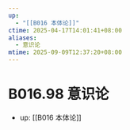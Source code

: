 ```yaml
---
up:
  - "[[B016 本体论]]"
ctime: 2025-04-17T14:01:41+08:00
aliases:
  - 意识论
mtime: 2025-09-09T12:37:20+08:00
---
```


# B016.98 意识论

- up: [[B016 本体论]]
